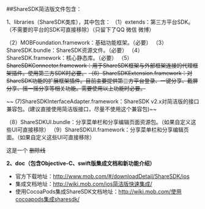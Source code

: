 ##ShareSDK简洁版文件包含：

1、libraries（ShareSDK类库），其中包含：
   （1）extends：第三方平台SDK。（不需要的平台的SDK可直接移除）（只留下了QQ 微信  微博）

   （2）MOBFoundation.framework：基础功能框架。（必要）
   （3）ShareSDK.bundle：ShareSDK资源文件。（必要）
   （4）ShareSDK.framework：核心静态库。（必要）
   （5）~~ShareSDKConnector.framework：用于ShareSDK框架与外部框架连接的代理框架插件。使用第三方SDK时必要。~~
   ~~（6）ShareSDKExtension.framework：对ShareSDK功能的扩展框架插件。目前主要提供第三方平台登录、一键分享、截屏分享、摇一摇分享等相关功能。需要使用以上功能时必要。~~

   ~~ (7)ShareSDKInterfaceAdapter.framework：ShareSDK v2.x对简洁版的接口兼容包。(建议直接使用简洁版接口，尽量不使用这个兼容包)~~

   （8）ShareSDKUI.bundle：分享菜单栏和分享编辑页面资源包。（如果自定义这些UI可直接移除）
   （9）ShareSDKUI.framework：分享菜单栏和分享编辑页面。（如果自定义这些UI可直接移除）


这是一个 ~~删除线~~
 
**2、doc（包含Objective-C、swift版集成文档和新功能介绍）**

* 官方下载地址：http://www.mob.com/#/downloadDetail/ShareSDK/ios
* 集成文档地址：http://wiki.mob.com/ios简洁版快速集成/
* 使用CocoaPods集成ShareSDK文档地址：http://wiki.mob.com/使用cocoapods集成sharesdk/
